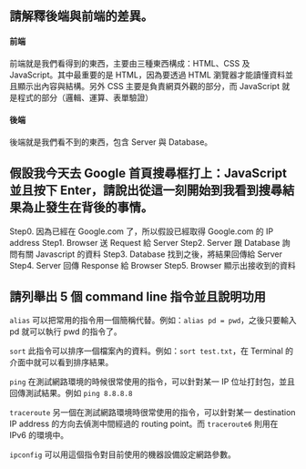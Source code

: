 ## 請解釋後端與前端的差異。

#### 前端
前端就是我們看得到的東西，主要由三種東西構成：HTML、CSS 及 JavaScript。其中最重要的是 HTML，因為要透過 HTML 瀏覽器才能讀懂資料並且顯示出內容與結構。另外 CSS 主要是負責網頁外觀的部分，而 JavaScript 就是程式的部分（邏輯、運算、表單驗證）

#### 後端
後端就是我們看不到的東西，包含 Server 與 Database。


## 假設我今天去 Google 首頁搜尋框打上：JavaScript 並且按下 Enter，請說出從這一刻開始到我看到搜尋結果為止發生在背後的事情。

Step0. 因為已經在 Google.com 了，所以假設已經取得 Google.com 的 IP address
Step1. Browser 送 Request 給 Server
Step2. Server 跟 Database 詢問有關 Javascript 的資料
Step3. Database 找到之後，將結果回傳給 Server
Step4. Server 回傳 Response 給 Browser
Step5. Browser 顯示出接收到的資料


## 請列舉出 5 個 command line 指令並且說明功用

`alias`
可以把常用的指令用一個簡稱代替。例如：`alias pd = pwd`，之後只要輸入 pd 就可以執行 pwd 的指令了。

`sort`
此指令可以排序一個檔案內的資料。例如：`sort test.txt`，在 Terminal 的介面中就可以看到排序結果。

`ping`
在測試網路環境的時候很常使用的指令，可以針對某一 IP 位址打封包，並且回傳測試結果。例如 `ping 8.8.8.8`

`traceroute`
另一個在測試網路環境時很常使用的指令，可以針對某一 destination IP address 的方向去偵測中間經過的 routing point。而 `traceroute6` 則用在 IPv6 的環境中。

`ipconfig`
可以用這個指令對目前使用的機器設備設定網路參數。


